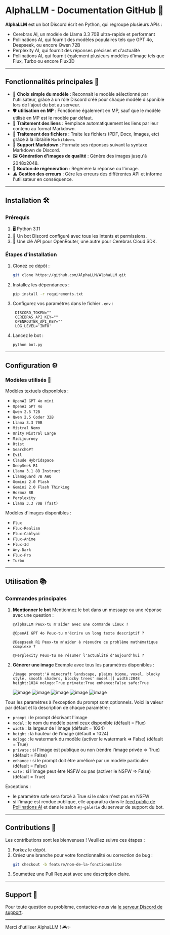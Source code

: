 # AlphaLLM - Documentation GitHub 🚀

**AlphaLLM** est un bot Discord écrit en Python, qui regroupe plusieurs APIs : 

- Cerebras AI, un modèle de Llama 3.3 70B ultra-rapide et performant
- Pollinations AI, qui fournit des modèles populaires tels que GPT 4o, Deepseek, ou encore Qwen 72B
- Perplexity AI, qui fournit des réponses précises et d'actualité
- Pollinations AI, qui fournit également plusieurs modèles d'image tels que Flux, Turbo ou encore Flux3D

---

## **Fonctionnalités principales** 🌟

- 🧠 **Choix simple du modèle** : Reconnait le modèle sélectionné par l'utilisateur, grâce à un rôle Discord créé pour chaque modèle disponible lors de l'ajout du bot au serveur.
- 🛡️ **utilisation en MP** : Fonctionne également en MP, sauf que le modèle utilisé en MP est le modèle par défaut.
- 🔗 **Traitement des liens** : Remplace automatiquement les liens par leur contenu au format Markdown.
- 📕 **Traitement des fichiers** : Traite les fichiers (PDF, Docx, Images, etc) grâce à la librairie `Markitdown`.
- 📄 **Support Markdown** : Formate ses réponses suivant la syntaxe Markdown de Discord.
- 🖼️ **Génération d'images de qualité** : Génère des images jusqu'à 2048x2048.
- 🔁 **Bouton de régénération** : Régénère la réponse ou l'image.
- ⚠️ **Gestion des erreurs** : Gère les erreurs des différentes API et informe l'utilisateur en conséquence.

---

## **Installation** 🛠️

### Prérequis
1. 🖥️ Python 3.11
2. 🤖 Un bot Discord configuré avec tous les Intents et permissions.
3. 🔑 Une clé API pour OpenRouter, une autre pour Cerebras Cloud SDK.

### Étapes d'installation
1. Clonez ce dépôt :
   ```bash
   git clone https://github.com/AlphaLLM/AlphaLLM.git
   ```

2. Installez les dépendances :
   ```bash
   pip install -r requirements.txt
   ```

3. Configurez vos paramètres dans le fichier `.env` :
   ```venv
    DISCORD_TOKEN=""
    CEREBRAS_API_KEY=""
    OPENROUTER_API_KEY=""
    LOG_LEVEL='INFO'
   ```

4. Lancez le bot :
   ```bash
   python bot.py
   ```

---

## **Configuration** ⚙️

### Modèles utilisés 🧩

Modèles textuels disponibles :

- `OpenAI GPT 4o mini`
- `OpenAI GPT 4o`
- `Qwen 2.5 72B`
- `Qwen 2.5 Coder 32B`
- `Llama 3.3 70B`
- `Mistral Nemo`
- `Unity Mistral Large`
- `Midijourney`
- `Rtist`
- `SearchGPT`
- `Evil`
- `Claude Hybridspace`
- `DeepSeek R1`
- `Llama 3.1 8B Instruct`
- `Llamaguard 7B AWQ`
- `Gemini 2.0 Flash`
- `Gemini 2.0 Flash Thinking`
- `Hormoz 8B`
- `Perplexity`
- `Llama 3.3 70B (fast)`

Modèles d'images disponibles :

- `Flux`
- `Flux-Realism`
- `Flux-Cablyai`
- `Flux-Anime`
- `Flux-3d`
- `Any-Dark`
- `Flux-Pro`
- `Turbo`

---

## **Utilisation** 📚

### Commandes principales

1. **Mentionner le bot**
   Mentionnez le bot dans un message ou une réponse avec une question :
   ```text
   @AlphaLLM Peux-tu m'aider avec une commande Linux ?
   ```
   ```text
   @OpenAI GPT 4o Peux-tu m'écrire un long texte descriptif ?
   ```
   ```text
   @Deepseek R1 Peux-tu m'aider à résoudre ce problème mathématique complexe ?
   ```
   ```text
   @Perplexity Peux-tu me résumer l'actualité d'aujourd'hui ?
   ```

2. **Générer une image**
   Exemple avec tous les paramètres disponibles :
   ```text
   /image prompt:'A minecraft landscape, plains biome, voxel, blocky style, smooth shaders, blocky trees' model:[] width:2048 height:1024 nologo:True private:True enhance:False safe:True
   ```
   ![image](https://github.com/user-attachments/assets/a8c79981-5485-433a-ae63-dc48ee5a8888)
   ![image](https://github.com/user-attachments/assets/cbd8dfd7-b1c6-4212-b465-28fa59c03a4d)
   ![image](https://github.com/user-attachments/assets/a461acf8-b8be-4c86-bc45-e50235330270)
   ![image](https://github.com/user-attachments/assets/4eedc3e1-8958-43cb-ac61-4a87651f37a7)
   ![image](https://github.com/user-attachments/assets/1bee6530-b1f3-495b-927a-64e2bf2cecf3)

  Tous les paramètres à l'exception du prompt sont optionnels. Voici la valeur par défaut et la description de chaque paramètre :
  
  - `prompt` : le prompt décrivant l'image
  - `model` : le nom du modèle parmi ceux disponible (défault = Flux)
  - `width` : la largeur de l'image (défault = 1024)
  - `height` : la hauteur de l'image (défault = 1024)
  - `nologo` : le watermark du modèle (activer le watermark => False) (défault = True)
  - `private` : si l'image est publique ou non (rendre l'image privée => True) (défault = False)
  - `enhance` : si le prompt doit être amélioré par un modèle particulier (défault = False)
  - `safe` : si l'image peut être NSFW ou pas (activer le NSFW => False) (défault = True)

  Exceptions :
  - le paramètre safe sera forcé à True si le salon n'est pas en NSFW
  - si l'image est rendue publique, elle apparaitra dans le [feed public de Pollinations AI](https://image.pollinations.ai/feed) et dans le salon `#🎨-galerie` du serveur de support du bot.

---

## **Contributions** 🤝

Les contributions sont les bienvenues ! Veuillez suivre ces étapes :
1. Forkez le dépôt.
2. Créez une branche pour votre fonctionnalité ou correction de bug :
   ```bash
   git checkout -b feature/nom-de-la-fonctionnalite
   ```
3. Soumettez une Pull Request avec une description claire.

---

## **Support** 📧

Pour toute question ou problème, contactez-nous via [le serveur Discord de support](https://discord.gg/QGvyrUgwdK).

---

Merci d'utiliser AlphaLLM ! 🎮✨
